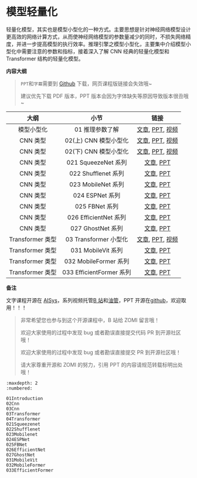 <!--Copyright © ZOMI 适用于[License](https://github.com/chenzomi12/AISystem)版权许可-->

# 模型轻量化

轻量化模型，其实也是模型小型化的一种方式。主要思想是针对神经网络模型设计更高效的网络计算方式，从而使神经网络模型的参数量减少的同时，不损失网络精度，并进一步提高模型的执行效率。推理引擎之模型小型化，主要集中介绍模型小型化中需要注意的参数和指标，接着深入了解 CNN 经典的轻量化模型和 Transformer 结构的轻量化模型。

**内容大纲**

> `PPT`和`字幕`需要到 [Github](https://github.com/chenzomi12/AISystem) 下载，网页课程版链接会失效哦~
>
> 建议优先下载 PDF 版本，PPT 版本会因为字体缺失等原因导致版本很丑哦~

| 大纲 | 小节 | 链接 |
|:--:|:--:|:--:|
| 模型小型化 | 01 推理参数了解 | [文章](./01Introduction.md), [PPT](./01Introduction.pdf), [视频](https://www.bilibili.com/video/BV1KW4y1G75J/) |
| CNN 类型 | 02(上) CNN 模型小型化 | [文章](./02CNN.md), [PPT](./02Cnn.pdf), [视频](https://www.bilibili.com/video/BV1Y84y1b7xj/) |
| CNN 类型 | 02(下) CNN 模型小型化 | [文章](./02CNN.md), [PPT](./02Cnn.pdf), [视频](https://www.bilibili.com/video/BV1DK411k7qt/) |
| CNN 类型 | 021 SqueezeNet 系列 | [文章](./021Squeezenet.md), [PPT](./02Cnn.pdf) |
| CNN 类型 | 022 Shufflenet 系列 | [文章](./022Shufflenet.md), [PPT](./02Cnn.pdf) |
| CNN 类型 | 023 MobileNet 系列 | [文章](./023Mobilenet.md), [PPT](./02Cnn.pdf) |
| CNN 类型 | 024 ESPNet 系列 | [文章](./024ESPNet.md), [PPT](./02Cnn.pdf) |
| CNN 类型 | 025 FBNet 系列 | [文章](./025FBNet.md), [PPT](./02Cnn.pdf) |
| CNN 类型 | 026 EfficientNet 系列 | [文章](./026EfficientNet.md), [PPT](./02Cnn.pdf) |
| CNN 类型 | 027 GhostNet 系列 | [文章](./027GhostNet.md), [PPT](./02Cnn.pdf) |
| Transformer 类型 | 03 Transformer 小型化 | [文章](./03Transformer.md), [PPT](./03Transform.pdf), [视频](https://www.bilibili.com/video/BV19d4y1V7ou/) |
| Transformer 类型 | 031 MobileVit 系列 | [文章](./031MobileVit.md), [PPT](./03Transform.pdf) |
| Transformer 类型 | 032 MobileFormer 系列 | [文章](./032MobileFormer.md), [PPT](./03Transform.pdf) |
| Transformer 类型 | 033 EfficientFormer 系列 | [文章](./033EfficientFormer.md), [PPT](./03Transform.pdf) |

**备注**

文字课程开源在 [AISys](https://chenzomi12.github.io/)，系列视频托管[B 站](https://space.bilibili.com/517221395)和[油管](https://www.youtube.com/@ZOMI666/videos)，PPT 开源在[github](https://github.com/chenzomi12/AISystem)，欢迎取用！！！

> 非常希望您也参与到这个开源课程中，B 站给 ZOMI 留言哦！
> 
> 欢迎大家使用的过程中发现 bug 或者勘误直接提交代码 PR 到开源社区哦！
>
> 欢迎大家使用的过程中发现 bug 或者勘误直接提交 PR 到开源社区哦！
>
> 请大家尊重开源和 ZOMI 的努力，引用 PPT 的内容请规范转载标明出处哦！

    
```toc
:maxdepth: 2
:numbered:

01Introduction
02Cnn
03Cnn
03Transformer
04Transformer
021Squeezenet
022Shufflenet
023Mobilenet
024ESPNet
025FBNet
026EfficientNet
027GhostNet
031MobileVit
032MobileFormer
033EfficientFormer
```
        
